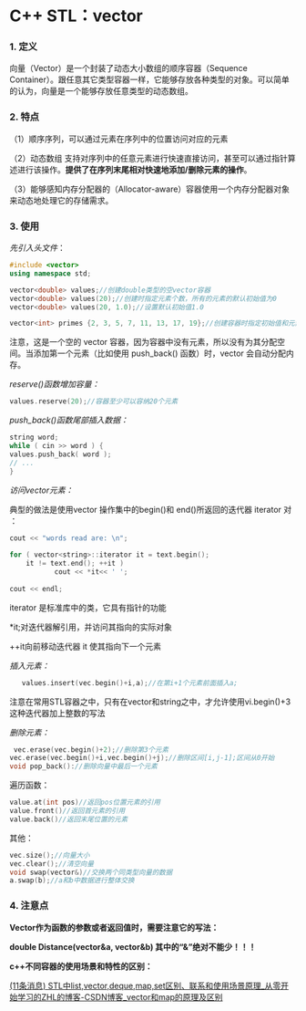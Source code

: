

# C++ STL：vector

### 1. 定义

向量（Vector）是一个封装了动态大小数组的顺序容器（Sequence Container）。跟任意其它类型容器一样，它能够存放各种类型的对象。可以简单的认为，向量是一个能够存放任意类型的动态数组。

### 2. 特点

（1）顺序序列，可以通过元素在序列中的位置访问对应的元素

（2）动态数组  支持对序列中的任意元素进行快速直接访问，甚至可以通过指针算述进行该操作。**提供了在序列末尾相对快速地添加/删除元素的操作**。

（3）能够感知内存分配器的（Allocator-aware）容器使用一个内存分配器对象来动态地处理它的存储需求。

### 3. 使用

*先引入头文件*：

```c++
#include <vector>
using namespace std;
```

```c++
vector<double> values;//创建double类型的空vector容器
vector<double> values(20);//创建时指定元素个数，所有的元素的默认初始值为0
vector<double> values(20, 1.0);//设置默认初始值1.0

vector<int> primes {2, 3, 5, 7, 11, 13, 17, 19};//创建容器时指定初始值和元素个数
```

注意，这是一个空的 vector 容器，因为容器中没有元素，所以没有为其分配空间。当添加第一个元素（比如使用 push_back() 函数）时，vector 会自动分配内存。

*reserve()函数增加容量：*

```c++
values.reserve(20);//容器至少可以容纳20个元素
```

*push_back()函数尾部插入数据：*

```c++
string word; 
while ( cin >> word ) { 
values.push_back( word ); 
// ... 
}
```

*访问vector元素：*

典型的做法是使用vector 操作集中的begin()和 end()所返回的迭代器 iterator 
对 ：

```c++
cout << "words read are: \n"; 
 
for ( vector<string>::iterator it = text.begin(); 
    it != text.end(); ++it ) 
           cout << *it<< ' '; 
 
cout << endl;
```

iterator 是标准库中的类，它具有指针的功能 

*it;对迭代器解引用，并访问其指向的实际对象 

++it向前移动迭代器 it 使其指向下一个元素 

*插入元素：*

```c++
   values.insert(vec.begin()+i,a);//在第i+1个元素前面插入a;
```

注意在常用STL容器之中，只有在vector和string之中，才允许使用vi.begin()+3这种迭代器加上整数的写法

*删除元素：*

```c++
 vec.erase(vec.begin()+2);//删除第3个元素
vec.erase(vec.begin()+i,vec.begin()+j);//删除区间[i,j-1];区间从0开始
void pop_back()://删除向量中最后一个元素
```

遍历函数：

```c++
value.at(int pos)//返回pos位置元素的引用
value.front()//返回首元素的引用
value.back()//返回末尾位置的元素
```



其他：

```c++
vec.size();//向量大小
vec.clear();//清空向量
void swap(vector&)//交换两个同类型向量的数据
a.swap(b);//a和b中数据进行整体交换
```



### 4. 注意点

**Vector作为函数的参数或者返回值时，需要注意它的写法：**

  **double Distance(vector<int>&a, vector<int>&b) 其中的“&”绝对不能少！！！**



**c++不同容器的使用场景和特性的区别：**

[(11条消息) STL中list,vector,deque,map,set区别、联系和使用场景原理_从零开始学习的ZHL的博客-CSDN博客_vector和map的原理及区别](https://blog.csdn.net/qq_22080999/article/details/81199904)

​	


